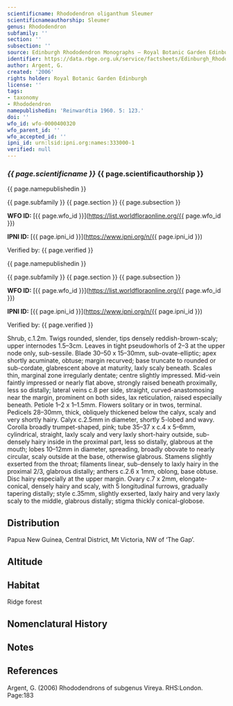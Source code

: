 ```yaml
---
scientificname: Rhododendron oliganthum Sleumer
scientificnameauthorship: Sleumer
genus: Rhododendron
subfamily: ''
section: ''
subsection: ''
source: Edinburgh Rhododendron Monographs – Royal Botanic Garden Edinburgh
identifier: https://data.rbge.org.uk/service/factsheets/Edinburgh_Rhododendron_Monographs.xhtml
author: Argent, G.
created: '2006'
rights holder: Royal Botanic Garden Edinburgh
license: ''
tags:
- taxonomy
- Rhododendron
namepublishedin: 'Reinwardtia 1960. 5: 123.'
doi: ''
wfo_id: wfo-0000400320
wfo_parent_id: ''
wfo_accepted_id: ''
ipni_id: urn:lsid:ipni.org:names:333000-1
verified: null
---
```

### _{{ page.scientificname }}_ {{ page.scientificauthorship }}
 {{ page.namepublishedin }}

{{ page.subfamily }} {{ page.section }} {{ page.subsection }}

**WFO ID:** [{{ page.wfo_id }}](https://list.worldfloraonline.org/{{ page.wfo_id }})

**IPNI ID:** [{{ page.ipni_id }}](https://www.ipni.org/n/{{ page.ipni_id }})

Verified by: {{ page.verified }}

 {{ page.namepublishedin }}

{{ page.subfamily }} {{ page.section }} {{ page.subsection }}

**WFO ID:** [{{ page.wfo_id }}](https://list.worldfloraonline.org/{{ page.wfo_id }})

**IPNI ID:** [{{ page.ipni_id }}](https://www.ipni.org/n/{{ page.ipni_id }})

Verified by: {{ page.verified }}



Shrub, c.1.2m. Twigs rounded, slender, tips densely reddish-brown-scaly; upper internodes 1.5–3cm. Leaves in tight pseudowhorls of 2–3 at the upper node only, sub-sessile. Blade 30–50 x 15–30mm, sub-ovate-­elliptic; apex shortly acuminate, obtuse; margin recurved; base truncate to rounded or sub-cordate, glabrescent above at maturity, laxly scaly beneath. Scales thin, marginal zone irregularly dentate; centre slightly impressed. Mid-vein faintly impressed or nearly flat above, strongly raised beneath proximally, less so distally; lateral veins c.8 per side, straight, curved-anastomosing near the margin, prominent on both sides, lax reticulation, raised especially beneath. Petiole 1–2 x 1–1.5mm. Flowers solitary or in twos, terminal. Pedicels 28–30mm, thick, obliquely thickened below the calyx, scaly and very shortly hairy. Calyx c.2.5mm in diameter, shortly 5-lobed and wavy. Corolla broadly trumpet-shaped, pink; tube 35–37 x c.4 x 5–6mm, cylindrical, straight, laxly scaly and very laxly short-hairy outside, sub-densely hairy inside in the proximal part, less so distally, glabrous at the mouth; lobes 10–12mm in diameter, spreading, broadly obovate to nearly circular, scaly outside at the base, otherwise glabrous. Stamens slightly exserted from the throat; filaments linear, sub-densely to laxly hairy in the proximal 2/3, glabrous distally; anthers c.2.6 x 1mm, oblong, base obtuse. Disc hairy especially at the upper margin. Ovary c.7 x 2mm, elongate-conical, densely hairy and scaly, with 5 longitudinal furrows, gradually tapering distally; style c.35mm, slightly exserted, laxly hairy and very laxly scaly to the middle, glabrous distally; stigma thickly conical-globose.

## Distribution
Papua New Guinea, Central District, Mt Victoria, NW of ‘The Gap’.

## Altitude


## Habitat
Ridge forest

## Nomenclatural History

                       
## Notes


## References

Argent, G. (2006) Rhododendrons of subgenus Vireya. RHS:London. Page:183
